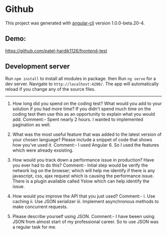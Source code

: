 # Github

This project was generated with [angular-cli](https://github.com/angular/angular-cli) version 1.0.0-beta.20-4.

## Demo:

https://github.com/patel-hardik1126/frontend-test

## Development server

Run `npm install` to install all modules in package. then
Run `ng serve` for a dev server. Navigate to `http://localhost:4200/`. The app will automatically reload if you change any of the source files.

---

1. How long did you spend on the coding test? What would you add to your solution if you had more time? If you didn't spend much time on the coding test then use this as an opportunity to explain what you would add.
   Comment:- Spent nearly 2 hours. I wanted to implemented pagination as well.

2. What was the most useful feature that was added to the latest version of your chosen language? Please include a
   snippet of code that shows how you've used it.
   Comment:- I used Angular 6. So I used the features which were already exsisting.

3. How would you track down a performance issue in production? Have you ever had to do this?
   Comment:- Intial step would be verify the network log on the browser; which will help me identify if there is any javascript, css, ajax request which is causing the performance issue. There is a plugin available called Yslow which can help identify the issue.

4. How would you improve the API that you just used?
   Comment:-
   i. Use caching
   ii. Use JSON serializer
   iii. Implement asynchronous methods to make concurrent requests.

5. Please describe yourself using JSON.
   Comment:-
   I have beeen using JSON from almost start of my professional career. So to use JSON was a regular task for me.
